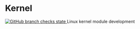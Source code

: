 # Kernel
 <a href="https://github.com/fredrikkortet/Kernel/actions">
        <img alt="GitHub branch checks state" src="https://img.shields.io/github/checks-status/fredrikkortet/Kernel/master?color=%2360be86&style=for-the-badge">
    </a>
Linux kernel module development
